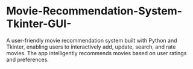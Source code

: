# Movie-Recommendation-System-Tkinter-GUI-
A user-friendly movie recommendation system built with Python and Tkinter, enabling users to interactively add, update, search, and rate movies. The app intelligently recommends movies based on user ratings and preferences.
